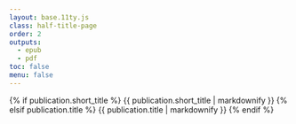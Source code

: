 ```yaml
---
layout: base.11ty.js
class: half-title-page
order: 2
outputs:
  - epub
  - pdf
toc: false
menu: false
---
```


<section class="half-title">

{% if publication.short_title %}
  {{ publication.short_title | markdownify }}
{% elsif publication.title %}
  {{ publication.title | markdownify }}
{% endif %}

</section>
